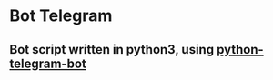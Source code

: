 # Bot Telegram
## Bot script written in python3, using [python-telegram-bot](https://github.com/python-telegram-bot/python-telegram-bot)

